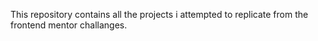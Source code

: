 This repository contains all the projects i attempted to replicate from the frontend mentor challanges.
